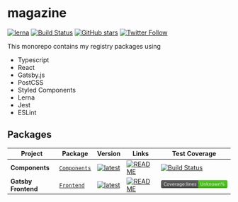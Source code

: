 # magazine

[![lerna](https://img.shields.io/badge/maintained%20with-lerna-cc00ff.svg)](https://lerna.js.org/)
[![Build Status](https://travis-ci.com/alterviewxyz/magazine.svg?branch=master)](https://travis-ci.com/alterviewxyz/magazine)
[![GitHub stars](https://img.shields.io/github/stars/alterviewxyz/magazine)](https://github.com/alterviewxyz/magazine)
[![Twitter Follow](https://img.shields.io/twitter/follow/alterviewxyz?style=social)](https://twitter.com/alterviewxyz)

This monorepo contains my registry packages using

- Typescript
- React
- Gatsby.js
- PostCSS
- Styled Components
- Lerna
- Jest
- ESLint

## Packages

| Project             | Package                                                         | Version                                                                                                                     | Links                                                                                                       | Test Coverage                                                                                                                 |
| ------------------- | --------------------------------------------------------------- | --------------------------------------------------------------------------------------------------------------------------- | ----------------------------------------------------------------------------------------------------------- | ----------------------------------------------------------------------------------------------------------------------------- |
| **Components**      | [`Components`](https://npmjs.com/package/@alterview/components) | [![latest](https://img.shields.io/npm/v/@alterview/components/latest.svg)](https://npmjs.com/package/@alterview/components) | [![README](https://img.shields.io/badge/README--@alterview/components.svg)](/packages/components/README.md) | [![Build Status](https://travis-ci.com/alterviewxyz/magazine.svg?branch=master)](https://travis-ci.com/alterviewxyz/magazine) | ![Covrage](/packages/components/coverage/badge-lines.svg) |
| **Gatsby Frontend** | [`Frontend`](https://npmjs.com/package/@alterview/frontend)     | [![latest](https://img.shields.io/npm/v/@alterview/frontend/latest.svg)](https://npmjs.com/package/@alterview/components)   | [![README](https://img.shields.io/badge/README--@alterview/frontend.svg)](/packages/components/README.md)   | ![Coverage](/packages/frontend/coverage/badge-lines.svg)                                                                      |
